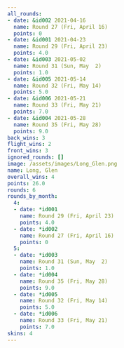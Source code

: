 ```yaml
---
all_rounds:
- date: &id002 2021-04-16
  name: Round 27 (Fri, April 16)
  points: 0
- date: &id001 2021-04-23
  name: Round 29 (Fri, April 23)
  points: 4.0
- date: &id003 2021-05-02
  name: Round 31 (Sun, May  2)
  points: 1.0
- date: &id005 2021-05-14
  name: Round 32 (Fri, May 14)
  points: 5.0
- date: &id006 2021-05-21
  name: Round 33 (Fri, May 21)
  points: 7.0
- date: &id004 2021-05-28
  name: Round 35 (Fri, May 28)
  points: 9.0
back_wins: 3
flight_wins: 2
front_wins: 3
ignored_rounds: []
image: /assets/images/Long_Glen.png
name: Long, Glen
overall_wins: 4
points: 26.0
rounds: 6
rounds_by_month:
  4:
  - date: *id001
    name: Round 29 (Fri, April 23)
    points: 4.0
  - date: *id002
    name: Round 27 (Fri, April 16)
    points: 0
  5:
  - date: *id003
    name: Round 31 (Sun, May  2)
    points: 1.0
  - date: *id004
    name: Round 35 (Fri, May 28)
    points: 9.0
  - date: *id005
    name: Round 32 (Fri, May 14)
    points: 5.0
  - date: *id006
    name: Round 33 (Fri, May 21)
    points: 7.0
skins: 4
---
```


